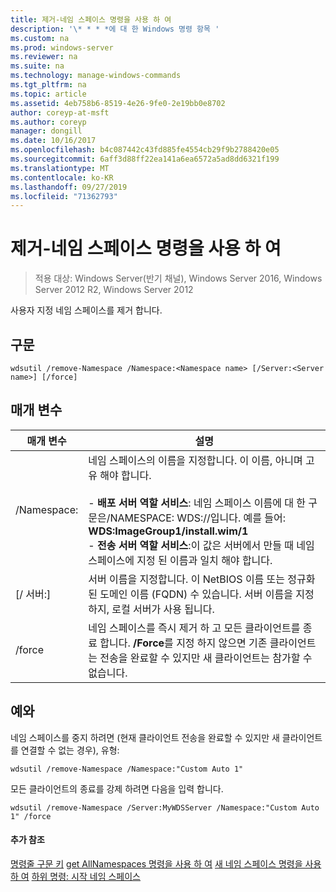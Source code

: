 ```yaml
---
title: 제거-네임 스페이스 명령을 사용 하 여
description: '\* * * *에 대 한 Windows 명령 항목 '
ms.custom: na
ms.prod: windows-server
ms.reviewer: na
ms.suite: na
ms.technology: manage-windows-commands
ms.tgt_pltfrm: na
ms.topic: article
ms.assetid: 4eb758b6-8519-4e26-9fe0-2e19bb0e8702
author: coreyp-at-msft
ms.author: coreyp
manager: dongill
ms.date: 10/16/2017
ms.openlocfilehash: b4c087442c43fd885fe4554cb29f9b2788420e05
ms.sourcegitcommit: 6aff3d88ff22ea141a6ea6572a5ad8dd6321f199
ms.translationtype: MT
ms.contentlocale: ko-KR
ms.lasthandoff: 09/27/2019
ms.locfileid: "71362793"
---
```

# <a name="using-the-remove-namespace-command"></a>제거-네임 스페이스 명령을 사용 하 여

>적용 대상: Windows Server(반기 채널), Windows Server 2016, Windows Server 2012 R2, Windows Server 2012

사용자 지정 네임 스페이스를 제거 합니다.
## <a name="syntax"></a>구문
```
wdsutil /remove-Namespace /Namespace:<Namespace name> [/Server:<Server name>] [/force]
```
## <a name="parameters"></a>매개 변수
|매개 변수|설명|
|-------|--------|
|/Namespace:<Namespace name>|네임 스페이스의 이름을 지정합니다. 이 이름, 아니며 고유 해야 합니다.<br /><br />-   **배포 서버 역할 서비스**: 네임 스페이스 이름에 대 한 구문은/NAMESPACE: WDS:<ImageGroup>/<ImageName>/<Index>입니다. 예를 들어: **WDS:ImageGroup1/install.wim/1**<br />-   **전송 서버 역할 서비스**:이 값은 서버에서 만들 때 네임 스페이스에 지정 된 이름과 일치 해야 합니다.|
|[/ 서버:<Server name>]|서버 이름을 지정합니다. 이 NetBIOS 이름 또는 정규화 된 도메인 이름 (FQDN) 수 있습니다. 서버 이름을 지정 하지, 로컬 서버가 사용 됩니다.|
|/force|네임 스페이스를 즉시 제거 하 고 모든 클라이언트를 종료 합니다. **/Force**를 지정 하지 않으면 기존 클라이언트는 전송을 완료할 수 있지만 새 클라이언트는 참가할 수 없습니다.|
## <a name="BKMK_examples"></a>예와
네임 스페이스를 중지 하려면 (현재 클라이언트 전송을 완료할 수 있지만 새 클라이언트를 연결할 수 없는 경우), 유형:
```
wdsutil /remove-Namespace /Namespace:"Custom Auto 1"
```
모든 클라이언트의 종료를 강제 하려면 다음을 입력 합니다.
```
wdsutil /remove-Namespace /Server:MyWDSServer /Namespace:"Custom Auto 1" /force
```
#### <a name="additional-references"></a>추가 참조
[명령줄 구문 키](command-line-syntax-key.md)
[get AllNamespaces 명령을 사용 하 여](using-the-get-allnamespaces-command.md)
[새 네임 스페이스 명령을 사용 하 여](using-the-new-namespace-command.md)
[하위 명령: 시작 네임 스페이스](subcommand-start-namespace.md)
